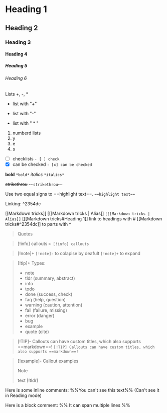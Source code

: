 # Heading 1
## Heading 2
### Heading 3
#### Heading 4
##### Heading 5
###### Heading 6

Lists +, -, *

+ list with "+"
- list with "-"
* list with " * "  

1. numberd lists
2. y
3. e
4. s

- [ ] checklists `- [ ] check`
- [x] can be checked 
`- [x] can be checked `

**bold** `*bold*`
*italics* `*italics*` 

~~strikethrou~~ `~~strikethrou~~`


Use two equal signs to ==highlight text==. `==highlight text==`


Linking: ^2354dc

[[Markdown tricks]]
[[[Markdown tricks | Alias]] `[[[Markdown tricks | Alias]]` 
[[[Markdown tricks#Heading 1]] link to headings with # 
[[Markdown tricks#^2354dc]] to parts with ^

> Quotes

> [!info] callouts
> `> [!info] callouts`


> [!note]+
> `[!note]-` to colapise by deafult `[!note]+` to expand

> [!tip]+
> Types:
> - note
> - tldr (summary, abstract)
> - info
> - todo
> - done (success, check)
> - faq (help, question)
> - warning (caution, attention)
> - fail (failure, missing)
> - error (danger)
> - bug
> - example
> - quote (cite)

> [!TIP]- Callouts can have custom titles, which also supports ==markdown==!
> `[!TIP] Callouts can have custom titles, which also supports ==markdown==!`

> [!example]- Callout examples
> > [!note]
> > text
> > [!tldr]
> > 



Here is some inline comments: %%You can't see this text%% (Can't see it in Reading mode)

Here is a block comment:
%%
It can span
multiple lines
%%